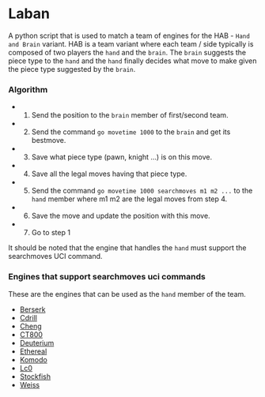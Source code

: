# Laban
A python script that is used to match a team of engines for the HAB - `Hand and Brain` variant. HAB is a team variant where each team / side typically is composed of two players the `hand` and the `brain`. The `brain` suggests the piece type to the `hand` and the `hand` finally decides what move to make given the piece type suggested by the `brain`.

### Algorithm
* 1. Send the position to the `brain` member of first/second team.
* 2. Send the command `go movetime 1000` to the `brain` and get its bestmove.
* 3. Save what piece type (pawn, knight ...) is on this move.
* 4. Save all the legal moves having that piece type.
* 5. Send the command `go movetime 1000 searchmoves m1 m2 ...` to the `hand` member where m1 m2 are the legal moves from step 4.
* 6. Save the move and update the position with this move.
* 7. Go to step 1

It should be noted that the engine that handles the `hand` must support the searchmoves UCI command.

### Engines that support searchmoves uci commands
These are the engines that can be used as the `hand` member of the team.

* [Berserk](https://github.com/jhonnold/berserk/releases)
* [Cdrill](https://sites.google.com/view/cdrill/download)
* [Cheng](https://github.com/kmar/cheng4/releases)
* [CT800](https://www.ct800.net/download.htm)
* [Deuterium](https://sites.google.com/view/deuterium-chess/download/engines/chess)  
* [Ethereal](https://github.com/AndyGrant/Ethereal/releases)
* [Komodo](https://komodochess.com/)
* [Lc0](https://github.com/LeelaChessZero/lc0/releases)
* [Stockfish](https://stockfishchess.org/download/)
* [Weiss](https://github.com/TerjeKir/weiss/releases)
